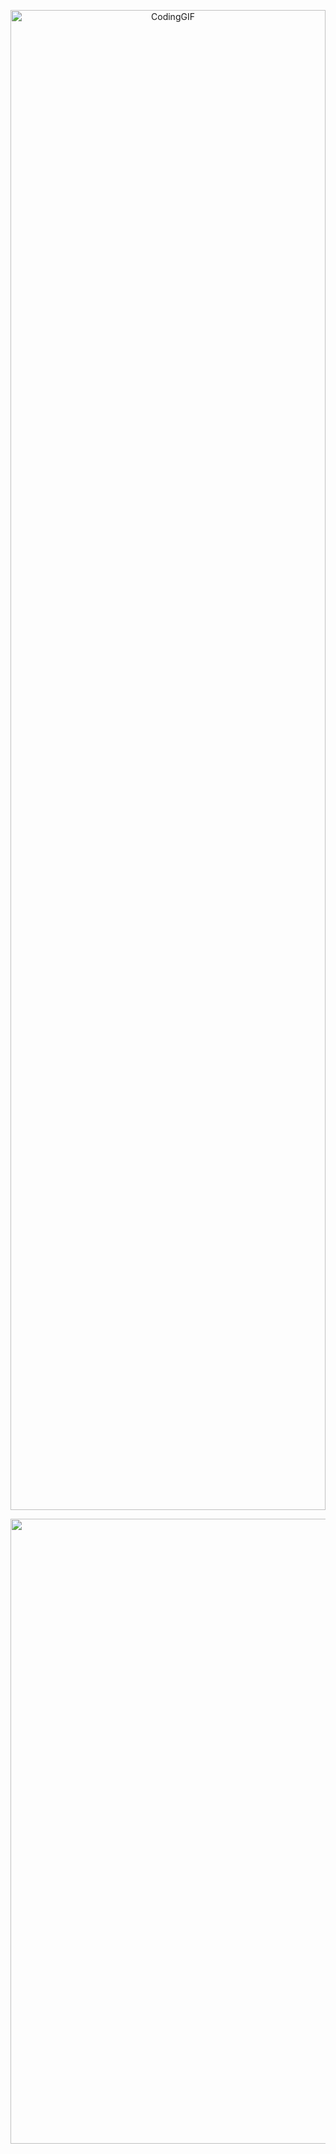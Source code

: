 <p align="center">
 

<img src="https://media1.giphy.com/media/v1.Y2lkPTc5MGI3NjExMmFhMnNrd212eG50OHhhMGVobGNmMWlsa25qb2l5YzFvd3ZxcTdncCZlcD12MV9pbnRlcm5hbF9naWZfYnlfaWQmY3Q9Zw/qgQUggAC3Pfv687qPC/giphy.gif" title="" alt="CodingGIF" align="center" width="100%" style="height: 60vh; object-fit: contain;">


</p>

<p align="center">
 <a href="https://profile.codersrank.io/user/csuka1219"><img  width="1000"
  src="https://cr-ss-service.azurewebsites.net/api/ScreenShot?widget=summary&username=csuka1219&badges=3&width=1000&show-avatar=false&style=--header-bg-color:%23000;--border-radius:0px;"/></a>
</p>
